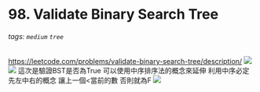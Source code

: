 # 98. Validate Binary Search Tree
###### tags: `medium` `tree`
https://leetcode.com/problems/validate-binary-search-tree/description/
![](https://i.imgur.com/pqN7bVD.png)
![](https://i.imgur.com/SrSPB2p.png)
這次是驗證BST是否為True
可以使用中序排序法的概念來延伸
利用中序必定先左中右的概念
讓上一個<當前的數
否則就為F
![](https://i.imgur.com/o5pAcGB.png)
